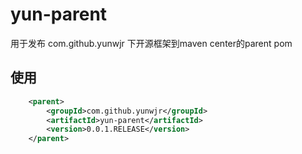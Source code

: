 # yun-parent
用于发布 com.github.yunwjr 下开源框架到maven center的parent pom



## 使用



```xml
    <parent>
        <groupId>com.github.yunwjr</groupId>
        <artifactId>yun-parent</artifactId>
        <version>0.0.1.RELEASE</version>
    </parent>
```

